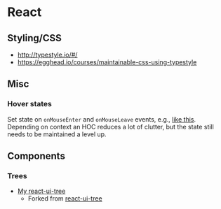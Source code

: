 
# React

## Styling/CSS

* http://typestyle.io/#/
* https://egghead.io/courses/maintainable-css-using-typestyle

## Misc

### Hover states

Set state on `onMouseEnter` and `onMouseLeave` events, e.g., [like this](https://github.com/necolas/react-native-web/issues/205). Depending on context an HOC reduces a lot of clutter, but the state still needs to be maintained a level up.

## Components

### Trees

* [My react-ui-tree](https://github.com/davelnewton/react-ui-tree)
  * Forked from [react-ui-tree](https://github.com/pqx/react-ui-tree)

